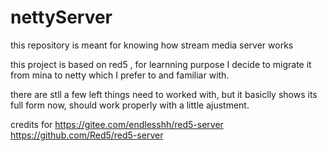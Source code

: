 # nettyServer
this repository is meant for knowing how stream media server works

this project is based on red5 ,  for learnning purpose I decide to migrate it from mina to netty which I prefer to and familiar with.

there are stll a few left things need to worked with, but it basiclly shows its full form now,  should work properly with a little ajustment.

credits for 
  https://gitee.com/endlesshh/red5-server
  https://github.com/Red5/red5-server
